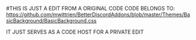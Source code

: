 #THIS IS JUST A EDIT FROM A ORIGINAL CODE
CODE BELONGS TO: https://github.com/mwittrien/BetterDiscordAddons/blob/master/Themes/BasicBackground/BasicBackground.css

IT JUST SERVES AS A CODE HOST FOR A PRIVATE EDIT
